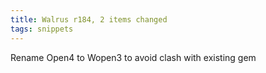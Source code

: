 ```yaml
---
title: Walrus r184, 2 items changed
tags: snippets
---
```


Rename Open4 to Wopen3 to avoid clash with existing gem
